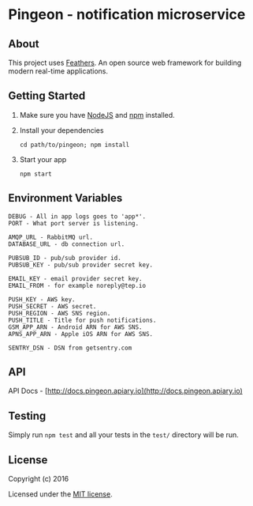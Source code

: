 # Pingeon - notification microservice

## About

This project uses [Feathers](http://feathersjs.com). An open source web  framework for building modern real-time applications.

## Getting Started

1. Make sure you have [NodeJS](https://nodejs.org/) and [npm](https://www.npmjs.com/) installed.
2. Install your dependencies
    
    ```
    cd path/to/pingeon; npm install
    ```

3. Start your app
    
    ```
    npm start
    ```

## Environment Variables

```
DEBUG - All in app logs goes to 'app*'.
PORT - What port server is listening.

AMQP_URL - RabbitMQ url.
DATABASE_URL - db connection url.

PUBSUB_ID - pub/sub provider id.
PUBSUB_KEY - pub/sub provider secret key.

EMAIL_KEY - email provider secret key. 
EMAIL_FROM - for example noreply@tep.io

PUSH_KEY - AWS key.
PUSH_SECRET - AWS secret.
PUSH_REGION - AWS SNS region.
PUSH_TITLE - Title for push notifications.
GSM_APP_ARN - Android ARN for AWS SNS.
APNS_APP_ARN - Apple iOS ARN for AWS SNS.

SENTRY_DSN - DSN from getsentry.com
```

## API

API Docs - [http://docs.pingeon.apiary.io](http://docs.pingeon.apiary.io)

## Testing

Simply run `npm test` and all your tests in the `test/` directory will be run.

## License

Copyright (c) 2016

Licensed under the [MIT license](LICENSE).
